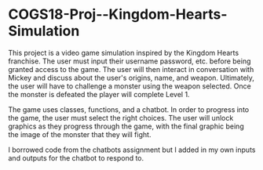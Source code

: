 # COGS18-Proj--Kingdom-Hearts-Simulation

This project is a video game simulation inspired by the Kingdom Hearts franchise. The user must input their username password, etc. before being granted access to the game. The user will then interact in conversation with Mickey and discuss about the user's origins, name, and weapon. Ultimately, the user will have to challenge a monster using the weapon selected. Once the monster is defeated the player will complete Level 1.

The game uses classes, functions, and a chatbot. In order to progress into the game, the user must select the right choices. The user will unlock graphics as they progress through the game, with the final graphic being the image of the monster that they will fight.

I borrowed code from the chatbots assignment but I added in my own inputs and outputs for the chatbot to respond to.
